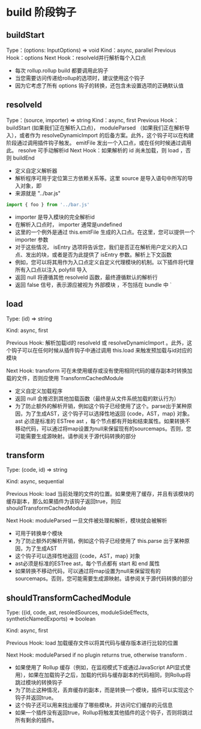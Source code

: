 # build 阶段钩子

## buildStart

Type：(options: InputOptions) => void
Kind：async, parallel
Previous Hook：options
Next Hook：resolveId并行解析每个入口点

- 每次 rollup.rollup build 都要调用此钩子
- 当您需要访问传递给rollup的选项时，建议使用这个钩子
- 因为它考虑了所有 options 钩子的转换，还包含未设置选项的正确默认值

## resolveId

Type：(source, importer) => string
Kind：async, first
Previous Hook：buildStart (如果我们正在解析入口点)， moduleParsed （如果我们正在解析导入），或者作为 resolveDynamicImport 的后备方案。此外，这个钩子可以在构建阶段通过调用插件钩子触发。 emitFile 发出一个入口点，或在任何时候通过调用此。 resolve 可手动解析id
Next Hook：如果解析的 id 尚未加载，则 load ，否则 buildEnd

- 定义自定义解析器
- 解析程序可用于定位第三方依赖关系等。这里 source 是导入语句中所写的导入对象，即
- 来源就是 "../bar.js"

```js
import { foo } from '../bar.js'
```

- importer 是导入模块的完全解析id
- 在解析入口点时， importer 通常是undefined
- 这里的一个例外是通过 this.emitFile 生成的入口点。在这里，您可以提供一个 importer 参数
- 对于这些情况， isEntry 选项将告诉您，我们是否正在解析用户定义的入口点、发出的块，或者是否为此提供了 isEntry 参数。解析上下文函数
- 例如，您可以将其用作为入口点定义自定义代理模块的机制。以下插件将代理所有入口点以注入 polyfill 导入
- 返回 null 将遵循其他 resolveId 函数，最终遵循默认的解析行
- 返回 false 信号，表示源应被视为 外部模块 ，不包括在 bundle 中 `

## load

Type: (id) => string

Kind: async, first

Previous Hook: 解析加载id的 resolveId 或 resolveDynamicImport 。此外，这个钩子可以在任何时候从插件钩子中通过调用 this.load 来触发预加载与id对应的模块

Next Hook: transform 可在未使用缓存或没有使用相同代码的缓存副本时转换加载的文件，否则应使用 TransformCachedModule

- 定义自定义加载程序
- 返回 null 会推迟到其他加载函数（最终是从文件系统加载的默认行为）
- 为了防止额外的解析开销，例如这个钩子已经使用了这个。parse出于某种原因，为了生成AST，这个钩子可以选择性地返回 {code，AST，map} 对象。 ast 必须是标准的 ESTree ast ，每个节点都有开始和结束属性。如果转换不移动代码，可以通过将map设置为null来保留现有的sourcemaps。否则，您可能需要生成源映射。请参阅关于源代码转换的部分

## transform


Type: (code, id) => string

Kind: async, sequential

Previous Hook: load 当前处理的文件的位置。如果使用了缓存，并且有该模块的缓存副本，那么如果插件为该钩子返回true，则应 shouldTransformCachedModule

Next Hook: moduleParsed 一旦文件被处理和解析，模块就会被解析

- 可用于转换单个模块
- 为了防止额外的解析开销，例如这个钩子已经使用了 this.parse 出于某种原因，为了生成AST
- 这个钩子可以选择性地返回 {code，AST，map} 对象
- ast必须是标准的ESTree ast，每个节点都有 start 和 end 属性
- 如果转换不移动代码，可以通过将map设置为null来保留现有的sourcemaps。否则，您可能需要生成源映射。请参阅关于源代码转换的部分

## shouldTransformCachedModule


Type: ({id, code, ast, resoledSources, moduleSideEffects, syntheticNamedExports) => boolean

Kind: async, first

Previous Hook: load 加载缓存文件以将其代码与缓存版本进行比较的位置

Next Hook: moduleParsed if no plugin returns true, otherwise transform .

- 如果使用了 Rollup 缓存（例如，在监视模式下或通过JavaScript API显式使用），如果在加载钩子之后，加载的代码与缓存副本的代码相同，则Rollup将跳过模块的转换钩子
- 为了防止这种情况，丢弃缓存的副本，而是转换一个模块，插件可以实现这个钩子并返回true。
- 这个钩子还可以用来找出缓存了哪些模块，并访问它们缓存的元信息
- 如果一个插件没有返回true，Rollup将触发其他插件的这个钩子，否则将跳过所有剩余的插件。
